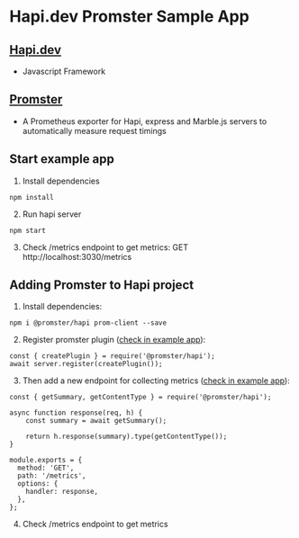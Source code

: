 # Hapi.dev Promster Sample App

## [Hapi.dev](https://hapi.dev/)
- Javascript Framework
## [Promster](https://github.com/tdeekens/promster)
- A Prometheus exporter for Hapi, express and Marble.js servers to automatically measure request timings

## Start example app
1. Install dependencies
```
npm install
```
2. Run hapi server
```
npm start
```
3. Check /metrics endpoint to get metrics: GET http://localhost:3030/metrics

## Adding Promster to Hapi project

1. Install dependencies:
```
npm i @promster/hapi prom-client --save
```

2. Register promster plugin ([check in example app](https://github.com/asserts/hapi-promster-sample-app/blob/c61cd93babd653366f323065728ef13268962c63/src/server.js#L14)):
```
const { createPlugin } = require('@promster/hapi');
await server.register(createPlugin());
```
3. Then add a new endpoint for collecting metrics ([check in example app](https://github.com/asserts/hapi-promster-sample-app/blob/c61cd93babd653366f323065728ef13268962c63/src/routes/metrics.js)):
```
const { getSummary, getContentType } = require('@promster/hapi');

async function response(req, h) {
    const summary = await getSummary();

    return h.response(summary).type(getContentType());
}

module.exports = {
  method: 'GET',
  path: '/metrics',
  options: {
    handler: response,
  },
};
```
4. Check /metrics endpoint to get metrics
